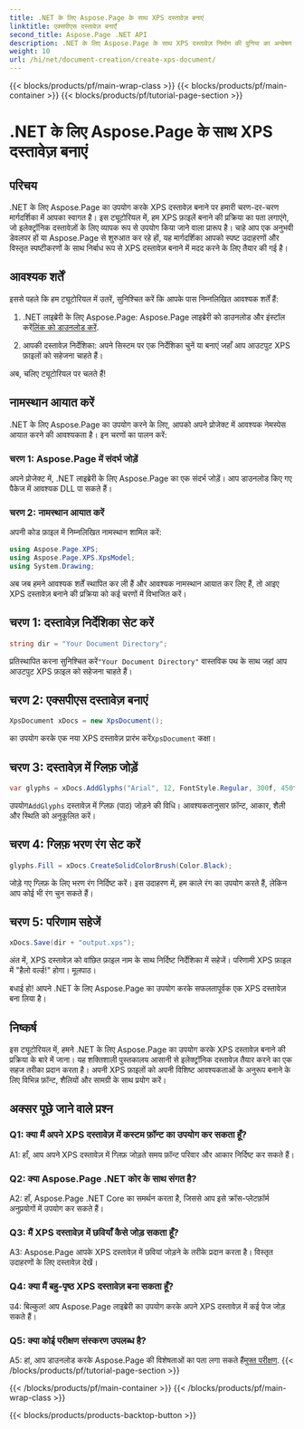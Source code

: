 ```yaml
---
title: .NET के लिए Aspose.Page के साथ XPS दस्तावेज़ बनाएं
linktitle: एक्सपीएस दस्तावेज़ बनाएँ
second_title: Aspose.Page .NET API
description: .NET के लिए Aspose.Page के साथ XPS दस्तावेज़ निर्माण की दुनिया का अन्वेषण करें। आसानी से इलेक्ट्रॉनिक दस्तावेज़ तैयार करने के लिए हमारी चरण-दर-चरण मार्गदर्शिका का पालन करें।
weight: 10
url: /hi/net/document-creation/create-xps-document/
---
```


{{< blocks/products/pf/main-wrap-class >}}
{{< blocks/products/pf/main-container >}}
{{< blocks/products/pf/tutorial-page-section >}}

# .NET के लिए Aspose.Page के साथ XPS दस्तावेज़ बनाएं

## परिचय

.NET के लिए Aspose.Page का उपयोग करके XPS दस्तावेज़ बनाने पर हमारी चरण-दर-चरण मार्गदर्शिका में आपका स्वागत है। इस ट्यूटोरियल में, हम XPS फ़ाइलें बनाने की प्रक्रिया का पता लगाएंगे, जो इलेक्ट्रॉनिक दस्तावेज़ों के लिए व्यापक रूप से उपयोग किया जाने वाला प्रारूप है। चाहे आप एक अनुभवी डेवलपर हों या Aspose.Page से शुरुआत कर रहे हों, यह मार्गदर्शिका आपको स्पष्ट उदाहरणों और विस्तृत स्पष्टीकरणों के साथ निर्बाध रूप से XPS दस्तावेज़ बनाने में मदद करने के लिए तैयार की गई है।

## आवश्यक शर्तें

इससे पहले कि हम ट्यूटोरियल में उतरें, सुनिश्चित करें कि आपके पास निम्नलिखित आवश्यक शर्तें हैं:

1.  .NET लाइब्रेरी के लिए Aspose.Page: Aspose.Page लाइब्रेरी को डाउनलोड और इंस्टॉल करें[लिंक को डाउनलोड करें](https://releases.aspose.com/page/net/).

2. आपकी दस्तावेज़ निर्देशिका: अपने सिस्टम पर एक निर्देशिका चुनें या बनाएं जहाँ आप आउटपुट XPS फ़ाइलों को सहेजना चाहते हैं।

अब, चलिए ट्यूटोरियल पर चलते हैं!

## नामस्थान आयात करें

.NET के लिए Aspose.Page का उपयोग करने के लिए, आपको अपने प्रोजेक्ट में आवश्यक नेमस्पेस आयात करने की आवश्यकता है। इन चरणों का पालन करें:

### चरण 1: Aspose.Page में संदर्भ जोड़ें

अपने प्रोजेक्ट में, .NET लाइब्रेरी के लिए Aspose.Page का एक संदर्भ जोड़ें। आप डाउनलोड किए गए पैकेज में आवश्यक DLL पा सकते हैं।

### चरण 2: नामस्थान आयात करें

अपनी कोड फ़ाइल में निम्नलिखित नामस्थान शामिल करें:

```csharp
using Aspose.Page.XPS;
using Aspose.Page.XPS.XpsModel;
using System.Drawing;
```

अब जब हमने आवश्यक शर्तें स्थापित कर ली हैं और आवश्यक नामस्थान आयात कर लिए हैं, तो आइए XPS दस्तावेज़ बनाने की प्रक्रिया को कई चरणों में विभाजित करें।

## चरण 1: दस्तावेज़ निर्देशिका सेट करें

```csharp
string dir = "Your Document Directory";
```

 प्रतिस्थापित करना सुनिश्चित करें`"Your Document Directory"` वास्तविक पथ के साथ जहां आप आउटपुट XPS फ़ाइल को सहेजना चाहते हैं।

## चरण 2: एक्सपीएस दस्तावेज़ बनाएं

```csharp
XpsDocument xDocs = new XpsDocument();
```

 का उपयोग करके एक नया XPS दस्तावेज़ प्रारंभ करें`XpsDocument` कक्षा।

## चरण 3: दस्तावेज़ में ग्लिफ़ जोड़ें

```csharp
var glyphs = xDocs.AddGlyphs("Arial", 12, FontStyle.Regular, 300f, 450f, "Hello World!");
```

 उपयोग`AddGlyphs` दस्तावेज़ में ग्लिफ़ (पाठ) जोड़ने की विधि। आवश्यकतानुसार फ़ॉन्ट, आकार, शैली और स्थिति को अनुकूलित करें।

## चरण 4: ग्लिफ़ भरण रंग सेट करें

```csharp
glyphs.Fill = xDocs.CreateSolidColorBrush(Color.Black);
```

जोड़े गए ग्लिफ़ के लिए भरण रंग निर्दिष्ट करें। इस उदाहरण में, हम काले रंग का उपयोग करते हैं, लेकिन आप कोई भी रंग चुन सकते हैं।

## चरण 5: परिणाम सहेजें

```csharp
xDocs.Save(dir + "output.xps");
```

अंत में, XPS दस्तावेज़ को वांछित फ़ाइल नाम के साथ निर्दिष्ट निर्देशिका में सहेजें। परिणामी XPS फ़ाइल में "हैलो वर्ल्ड!" होगा। मूलपाठ।

बधाई हो! आपने .NET के लिए Aspose.Page का उपयोग करके सफलतापूर्वक एक XPS दस्तावेज़ बना लिया है।

## निष्कर्ष

इस ट्यूटोरियल में, हमने .NET के लिए Aspose.Page का उपयोग करके XPS दस्तावेज़ बनाने की प्रक्रिया के बारे में जाना। यह शक्तिशाली पुस्तकालय आसानी से इलेक्ट्रॉनिक दस्तावेज़ तैयार करने का एक सहज तरीका प्रदान करता है। अपनी XPS फ़ाइलों को अपनी विशिष्ट आवश्यकताओं के अनुरूप बनाने के लिए विभिन्न फ़ॉन्ट, शैलियों और सामग्री के साथ प्रयोग करें।

## अक्सर पूछे जाने वाले प्रश्न

### Q1: क्या मैं अपने XPS दस्तावेज़ में कस्टम फ़ॉन्ट का उपयोग कर सकता हूँ?

A1: हाँ, आप अपने XPS दस्तावेज़ में ग्लिफ़ जोड़ते समय फ़ॉन्ट परिवार और आकार निर्दिष्ट कर सकते हैं।

### Q2: क्या Aspose.Page .NET कोर के साथ संगत है?

A2: हाँ, Aspose.Page .NET Core का समर्थन करता है, जिससे आप इसे क्रॉस-प्लेटफ़ॉर्म अनुप्रयोगों में उपयोग कर सकते हैं।

### Q3: मैं XPS दस्तावेज़ में छवियाँ कैसे जोड़ सकता हूँ?

A3: Aspose.Page आपके XPS दस्तावेज़ में छवियां जोड़ने के तरीके प्रदान करता है। विस्तृत उदाहरणों के लिए दस्तावेज़ देखें।

### Q4: क्या मैं बहु-पृष्ठ XPS दस्तावेज़ बना सकता हूँ?

उ4: बिल्कुल! आप Aspose.Page लाइब्रेरी का उपयोग करके अपने XPS दस्तावेज़ में कई पेज जोड़ सकते हैं।

### Q5: क्या कोई परीक्षण संस्करण उपलब्ध है?

 A5: हां, आप डाउनलोड करके Aspose.Page की विशेषताओं का पता लगा सकते हैं[मुफ्त परीक्षण](https://releases.aspose.com/).
{{< /blocks/products/pf/tutorial-page-section >}}

{{< /blocks/products/pf/main-container >}}
{{< /blocks/products/pf/main-wrap-class >}}

{{< blocks/products/products-backtop-button >}}
